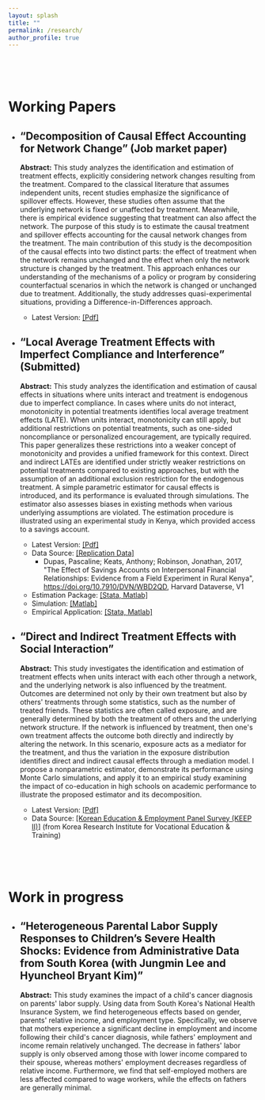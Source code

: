 ```yaml
---
layout: splash
title: ""
permalink: /research/
author_profile: true
---
```


<div style="margin-top: 100px;">
</div>


Working Papers
======
* “Decomposition of Causal Effect Accounting for Network Change” (Job market paper) 
  ---
    **Abstract:** This study analyzes the identification and estimation of treatment effects, explicitly considering network changes resulting from the treatment. Compared to the classical literature that assumes independent units, recent studies emphasize the significance of spillover effects. However, these studies often assume that the underlying network is fixed or unaffected by treatment. Meanwhile, there is empirical evidence suggesting that treatment can also affect the network. The purpose of this study is to estimate the causal treatment and spillover effects accounting for the causal network changes from the treatment. The main contribution of this study is the decomposition of the causal effects into two distinct parts: the effect of treatment when the network remains unchanged and the effect when only the network structure is changed by the treatment. This approach enhances our understanding of the mechanisms of a policy or program by considering counterfactual scenarios in which the network is changed or unchanged due to treatment. Additionally, the study addresses quasi-experimental situations, providing a Difference-in-Differences approach.	

  * Latest Version: [[Pdf]](/assets/docs/JMP.pdf)

* “Local Average Treatment Effects with Imperfect Compliance and Interference” (Submitted)
  ---
    **Abstract:** This study analyzes the identification and estimation of causal effects in situations where units interact and treatment is endogenous due to imperfect compliance.	In cases where units do not interact, monotonicity in potential treatments identifies local average treatment effects (LATE). When units interact, monotonicity can still apply, but additional restrictions on potential treatments, such as one-sided noncompliance or personalized encouragement, are typically required. This paper generalizes these restrictions into a weaker concept of monotonicity and provides a unified framework for this context. Direct and indirect LATEs are identified under strictly weaker restrictions on potential treatments compared to existing approaches, but with the assumption of an additional exclusion restriction for the endogenous treatment. A simple parametric estimator for causal effects is introduced, and its performance is evaluated through simulations. The estimator also assesses biases in existing methods when various underlying assumptions are violated. The estimation procedure is illustrated using an experimental study in Kenya, which provided access to a savings account.

  * Latest Version: [[Pdf]](/assets/docs/3YP.pdf)
  * Data Source: [[Replication Data]](https://dataverse.harvard.edu/dataset.xhtml?persistentId=doi:10.7910/DVN/WBD2QD)
    * Dupas, Pascaline; Keats, Anthony; Robinson, Jonathan, 2017, "The Effect of Savings Accounts on Interpersonal Financial Relationships: Evidence from a Field Experiment in Rural Kenya", https://doi.org/10.7910/DVN/WBD2QD, Harvard Dataverse, V1
  * Estimation Package: [[Stata, Matlab]](https://github.com/SiwonRyu/LATEs_Estimation)
  * Simulation: [[Matlab]](https://github.com/SiwonRyu/LATEs_Simulation)
  * Empirical Application: [[Stata, Matlab]](https://github.com/SiwonRyu/LATEs_Empirical)

* “Direct and Indirect Treatment Effects with Social Interaction”
  ---
    **Abstract:** This study investigates the identification and estimation of treatment effects when units interact with each other through a network, and the underlying network is also influenced by the treatment. Outcomes are determined not only by their own treatment but also by others' treatments through some statistics, such as the number of treated friends. These statistics are often called exposure, and are generally determined by both the treatment of others and the underlying network structure. If the network is influenced by treatment, then one's own treatment affects the outcome both directly and indirectly by altering the network. In this scenario, exposure acts as a mediator for the treatment, and thus the variation in the exposure distribution identifies direct and indirect causal effects through a mediation model. I propose a nonparametric estimator, demonstrate its performance using Monte Carlo simulations, and apply it to an empirical study examining the impact of co-education in high schools on academic performance to illustrate the proposed estimator and its decomposition.

  * Latest Version: [[Pdf]](/assets/docs/2YP.pdf)
  * Data Source: [[Korean Education & Employment Panel Survey (KEEP II)]](https://www.krivet.re.kr/eng/eu/eg/euCAADs.jsp) (from Korea Research Institute for Vocational Education & Training)

<!--
  * Estimation Package: [Stata, Matlab, Python, Julia, R]
  * Simulation: [[Matlab]](https://github.com/SiwonRyu/3YP_Simulation)
  * Empirical Application: [Stata]
-->

<div style="margin-top: 100px;">
</div>

Work in progress
======
* “Heterogeneous Parental Labor Supply Responses to Children’s Severe Health Shocks: Evidence from Administrative Data from South Korea (with Jungmin Lee and Hyuncheol Bryant Kim)”
  ---
  **Abstract:** This study examines the impact of a child's cancer diagnosis on parents' labor supply. Using data from South Korea's National Health Insurance System, we find heterogeneous effects based on gender, parents' relative income, and employment type. Specifically, we observe that mothers experience a significant decline in employment and income following their child's cancer diagnosis, while fathers' employment and income remain relatively unchanged. The decrease in fathers' labor supply is only observed among those with lower income compared to their spouse, whereas mothers' employment decreases regardless of relative income. Furthermore, we find that self-employed mothers are less affected compared to wage workers, while the effects on fathers are generally minimal.
